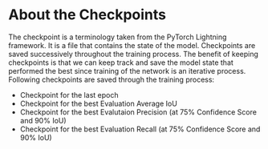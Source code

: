 # About the Checkpoints
The checkpoint is a terminology taken from the PyTorch Lightning framework. It is a file that contains the state of the model. Checkpoints are saved successively throughout the training process. The benefit of keeping checkpoints is that we can keep track and save the model state that performed the best since training of the network is an iterative process. Following checkpoints are saved through the training process:

- Checkpoint for the last epoch
- Checkpoint for the best Evaluation Average IoU
- Checkpoint for the best Evalutaion Precision (at 75% Confidence Score and 90% IoU)
- Checkpoint for the best Evaluation Recall (at 75% Confidence Score and 90% IoU)